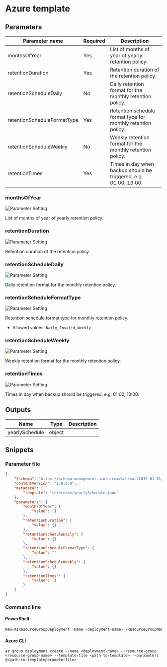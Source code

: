 # Azure template

## Parameters

Parameter name | Required | Description
-------------- | -------- | -----------
monthsOfYear   | Yes      | List of months of year of yearly retention policy.
retentionDuration | Yes      | Retention duration of the retention policy.
retentionScheduleDaily | No       | Daily retention format for the monthly retention policy.
retentionScheduleFormatType | Yes      | Retention schedule format type for monthly retention policy.
retentionScheduleWeekly | No       | Weekly retention format for the monthly retention policy.
retentionTimes | Yes      | Times in day when backup should be triggered. e.g. 01:00, 13:00.

### monthsOfYear

![Parameter Setting](https://img.shields.io/badge/parameter-required-orange?style=flat-square)

List of months of year of yearly retention policy.

### retentionDuration

![Parameter Setting](https://img.shields.io/badge/parameter-required-orange?style=flat-square)

Retention duration of the retention policy.

### retentionScheduleDaily

![Parameter Setting](https://img.shields.io/badge/parameter-optional-green?style=flat-square)

Daily retention format for the monthly retention policy.

### retentionScheduleFormatType

![Parameter Setting](https://img.shields.io/badge/parameter-required-orange?style=flat-square)

Retention schedule format type for monthly retention policy.

- Allowed values: `Daily`, `Invalid`, `Weekly`

### retentionScheduleWeekly

![Parameter Setting](https://img.shields.io/badge/parameter-optional-green?style=flat-square)

Weekly retention format for the monthly retention policy.

### retentionTimes

![Parameter Setting](https://img.shields.io/badge/parameter-required-orange?style=flat-square)

Times in day when backup should be triggered. e.g. 01:00, 13:00.

## Outputs

Name | Type | Description
---- | ---- | -----------
yearlySchedule | object |

## Snippets

### Parameter file

```json
{
    "$schema": "https://schema.management.azure.com/schemas/2015-01-01/deploymentParameters.json#",
    "contentVersion": "1.0.0.0",
    "metadata": {
        "template": "reference/yearlySchedule.json"
    },
    "parameters": {
        "monthsOfYear": {
            "value": []
        },
        "retentionDuration": {
            "value": {}
        },
        "retentionScheduleDaily": {
            "value": {}
        },
        "retentionScheduleFormatType": {
            "value": ""
        },
        "retentionScheduleWeekly": {
            "value": {}
        },
        "retentionTimes": {
            "value": []
        }
    }
}
```

### Command line

#### PowerShell

```powershell
New-AzResourceGroupDeployment -Name <deployment-name> -ResourceGroupName <resource-group-name> -TemplateFile <path-to-template> -TemplateParameterFile <path-to-templateparameter>
```

#### Azure CLI

```text
az group deployment create --name <deployment-name> --resource-group <resource-group-name> --template-file <path-to-template> --parameters @<path-to-templateparameterfile>
```
